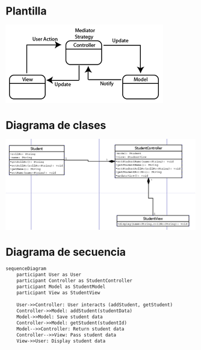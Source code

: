 # Plantilla
![Plantilla MVC](public/mvcTemplate.png)
# Diagrama de clases

![Diagrama de clases MVC](public/MVC.png)

# Diagrama de secuencia

```mermaid
sequenceDiagram
    participant User as User
    participant Controller as StudentController
    participant Model as StudentModel
    participant View as StudentView

    User->>Controller: User interacts (addStudent, getStudent)
    Controller->>Model: addStudent(studentData)
    Model->>Model: Save student data
    Controller->>Model: getStudent(studentId)
    Model-->>Controller: Return student data
    Controller-->>View: Pass student data
    View->>User: Display student data
```
